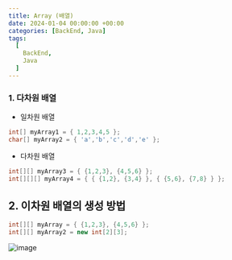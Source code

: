 ```yaml
---
title: Array (배열)
date: 2024-01-04 00:00:00 +00:00
categories: [BackEnd, Java]
tags:
  [
    BackEnd, 
    Java
  ]
---
```


### 1. 다차원 배열

- 일차원 배열

```java
int[] myArray1 = { 1,2,3,4,5 };
char[] myArray2 = { 'a','b','c','d','e' };
```

- 다차원 배열

```java
int[][] myArray3 = { {1,2,3}, {4,5,6} };
int[][][] myArray4 = { { {1,2}, {3,4} }, { {5,6}, {7,8} } };
```

## 2. 이차원 배열의 생성 방법

```java
int[][] myArray = { {1,2,3}, {4,5,6} };
int[][] myArray2 = new int[2][3];
```

![image](https://github.com/KimHyungkeun/KimHyungkeun.github.io/assets/12759500/0f96db1c-f550-4665-809a-c763cabbb15c)
